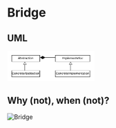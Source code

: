 # Bridge
## UML
<img src=BridgeUML.png width=40% height=40%>

## Why (not), when (not)?
![Bridge](https://raw.githubusercontent.com/NiekBeijloos/Design-Patterns/master/Structural/1.%20Bridge/Bridge.svg?raw=true)
